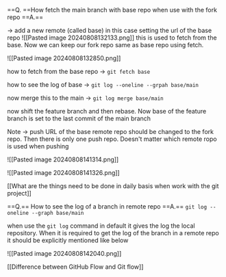 
==Q. ==How fetch the main branch with base repo when use with the fork repo
==A.== 

-> add a new remote (called base) in this case setting the url of the base repo 
![[Pasted image 20240808132133.png]]
this is used to fetch from the base. Now we can keep our fork repo same as base repo using fetch. 

![[Pasted image 20240808132850.png]]


how to fetch from the base repo -> 
`git fetch base`

how to see the log of base ->
`git log --oneline --grpah base/main`

now merge this to the main ->
`git log merge base/main`

now shift the feature branch and then rebase. Now base of the feature branch is set to the last commit of the main branch

Note -> push URL of the base remote repo should be changed to the fork repo. Then there is only one push repo. Doesn't matter which remote ropo is used when pushing

![[Pasted image 20240808141314.png]]

![[Pasted image 20240808141326.png]]

[[What are the things need to be done in daily basis when work with the git project]]

==Q.== How to see the log of a branch in remote repo 
==A.== 
`git log --oneline --graph base/main`

when use the `git log` command in default it gives the log the local repository. When it is required to get the log of the branch in a remote repo it should be explicitly mentioned like below

![[Pasted image 20240808142040.png]]


[[Difference between GitHub Flow and Git flow]]


